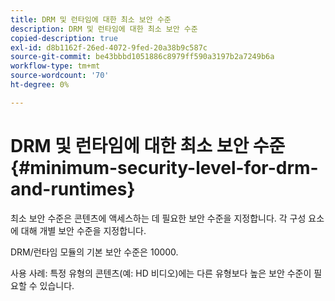 ```yaml
---
title: DRM 및 런타임에 대한 최소 보안 수준
description: DRM 및 런타임에 대한 최소 보안 수준
copied-description: true
exl-id: d8b1162f-26ed-4072-9fed-20a38b9c587c
source-git-commit: be43bbbd1051886c8979ff590a3197b2a7249b6a
workflow-type: tm+mt
source-wordcount: '70'
ht-degree: 0%

---
```


# DRM 및 런타임에 대한 최소 보안 수준{#minimum-security-level-for-drm-and-runtimes}

최소 보안 수준은 콘텐츠에 액세스하는 데 필요한 보안 수준을 지정합니다. 각 구성 요소에 대해 개별 보안 수준을 지정합니다.

DRM/런타임 모듈의 기본 보안 수준은 10000.

사용 사례: 특정 유형의 콘텐츠(예: HD 비디오)에는 다른 유형보다 높은 보안 수준이 필요할 수 있습니다.
